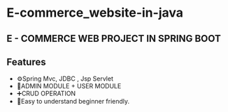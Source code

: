 # E-commerce_website-in-java


## E - COMMERCE WEB PROJECT IN SPRING BOOT




## Features
- ⚙️Spring Mvc, JDBC , Jsp Servlet
- 📝ADMIN MODULE + USER MODULE
- ➕CRUD OPERATION
- 🌱Easy to understand beginner friendly.









